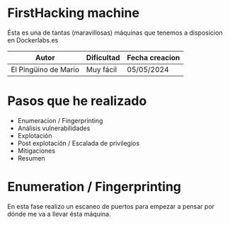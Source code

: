 # FirstHacking machine

Ésta es una de tantas (maravillosas) máquinas que tenemos a disposicion en Dockerlabs.es

| Autor | Dificultad | Fecha creacion |
|-------|------------|----------------|
|El Pingüino de Mario |Muy fácil|05/05/2024|

# Pasos que he realizado

- Enumeracion / Fingerprinting
- Análisis vulnerabilidades
- Explotación
- Post explotación / Escalada de privilegios
- Mitigaciones
- Resumen

# Enumeration / Fingerprinting

En esta fase realizo un escaneo de puertos para empezar a pensar por dónde me va a llevar ésta máquina.


